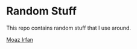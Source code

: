 # Random Stuff

This repo contains random stuff that I use around.

[Moaz Irfan](https://moazirfan.com)